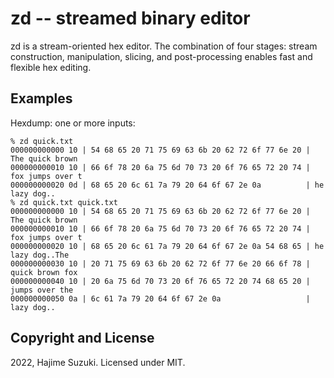 
# zd -- streamed binary editor

zd is a stream-oriented hex editor. The combination of four stages: stream construction, manipulation, slicing, and post-processing enables fast and flexible hex editing.

## Examples

Hexdump: one or more inputs:

```
% zd quick.txt
000000000000 10 | 54 68 65 20 71 75 69 63 6b 20 62 72 6f 77 6e 20 | The quick brown
000000000010 10 | 66 6f 78 20 6a 75 6d 70 73 20 6f 76 65 72 20 74 | fox jumps over t
000000000020 0d | 68 65 20 6c 61 7a 79 20 64 6f 67 2e 0a          | he lazy dog..
% zd quick.txt quick.txt
000000000000 10 | 54 68 65 20 71 75 69 63 6b 20 62 72 6f 77 6e 20 | The quick brown
000000000010 10 | 66 6f 78 20 6a 75 6d 70 73 20 6f 76 65 72 20 74 | fox jumps over t
000000000020 10 | 68 65 20 6c 61 7a 79 20 64 6f 67 2e 0a 54 68 65 | he lazy dog..The
000000000030 10 | 20 71 75 69 63 6b 20 62 72 6f 77 6e 20 66 6f 78 |  quick brown fox
000000000040 10 | 20 6a 75 6d 70 73 20 6f 76 65 72 20 74 68 65 20 |  jumps over the
000000000050 0a | 6c 61 7a 79 20 64 6f 67 2e 0a                   | lazy dog..
```

## Copyright and License

2022, Hajime Suzuki. Licensed under MIT.

